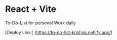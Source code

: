 # React + Vite

To-Do-List for personal Work daily 


[Deploy Link:] (https://to-do-list-krishna.netlify.app/)
